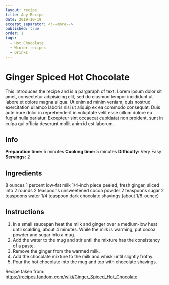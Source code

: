 ```yaml
---
layout: recipe
title: Any Recipe
date: 2019-10-19
excerpt_separator: <!--more-->
published: true
order: 1
tags:
  - Hot Chocolate
  - Winter recipes
  - Drinks
---
```


# Ginger Spiced Hot Chocolate

This introduces the recipe and is a pargaraph of text. Lorem ipsum dolor sit amet, consectetur adipisicing elit, sed do eiusmod tempor incididunt ut labore et dolore magna aliqua. Ut enim ad minim veniam, quis nostrud exercitation ullamco laboris nisi ut aliquip ex ea commodo consequat. Duis aute irure dolor in reprehenderit in voluptate velit esse cillum dolore eu fugiat nulla pariatur. Excepteur sint occaecat cupidatat non proident, sunt in culpa qui officia deserunt mollit anim id est laborum.

<!--more-->

## Info

**Preparation time:** 5 minutes
**Cooking time:** 5 minutes
**Difficulty:** Very Easy
**Servings:** 2

## Ingredients

8 ounces 1 percent low-fat milk
1/4-inch piece peeled, fresh ginger, sliced into 2 rounds
2 teaspoons unsweetened cocoa powder
2 teaspoons sugar
2 teaspoons water
1/4 teaspoon dark chocolate shavings (about 1/8-ounce)


## Instructions

1. In a small saucepan heat the milk and ginger over a medium-low heat until scalding, about 4 minutes. While the milk is warming, put cocoa powder and sugar into a mug.
2. Add the water to the mug and stir until the mixture has the consistency of a paste.
3. Remove the ginger from the warmed milk.
4. Add the chocolate mixture to the milk and whisk until slightly frothy.
5. Pour the hot chocolate into the mug and top with chocolate shavings.


Recipe taken from: https://recipes.fandom.com/wiki/Ginger_Spiced_Hot_Chocolate
